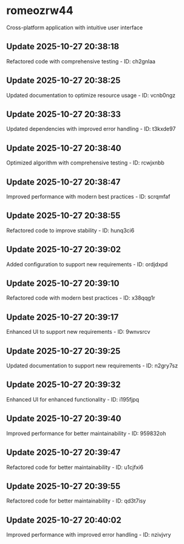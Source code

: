# romeozrw44
Cross-platform application with intuitive user interface

## Update 2025-10-27 20:38:18
Refactored code with comprehensive testing - ID: ch2gnlaa


## Update 2025-10-27 20:38:25
Updated documentation to optimize resource usage - ID: vcnb0ngz


## Update 2025-10-27 20:38:33
Updated dependencies with improved error handling - ID: t3kxde97


## Update 2025-10-27 20:38:40
Optimized algorithm with comprehensive testing - ID: rcwjxnbb


## Update 2025-10-27 20:38:47
Improved performance with modern best practices - ID: scrqmfaf


## Update 2025-10-27 20:38:55
Refactored code to improve stability - ID: hunq3ci6


## Update 2025-10-27 20:39:02
Added configuration to support new requirements - ID: ordjdxpd


## Update 2025-10-27 20:39:10
Refactored code with modern best practices - ID: x38qqg1r


## Update 2025-10-27 20:39:17
Enhanced UI to support new requirements - ID: 9wnvsrcv


## Update 2025-10-27 20:39:25
Updated documentation to support new requirements - ID: n2gry7sz


## Update 2025-10-27 20:39:32
Enhanced UI for enhanced functionality - ID: i195fjpq


## Update 2025-10-27 20:39:40
Improved performance for better maintainability - ID: 959832oh


## Update 2025-10-27 20:39:47
Refactored code for better maintainability - ID: u1cjfxi6


## Update 2025-10-27 20:39:55
Refactored code for better maintainability - ID: qd3t7isy


## Update 2025-10-27 20:40:02
Improved performance with improved error handling - ID: nzivjvry

